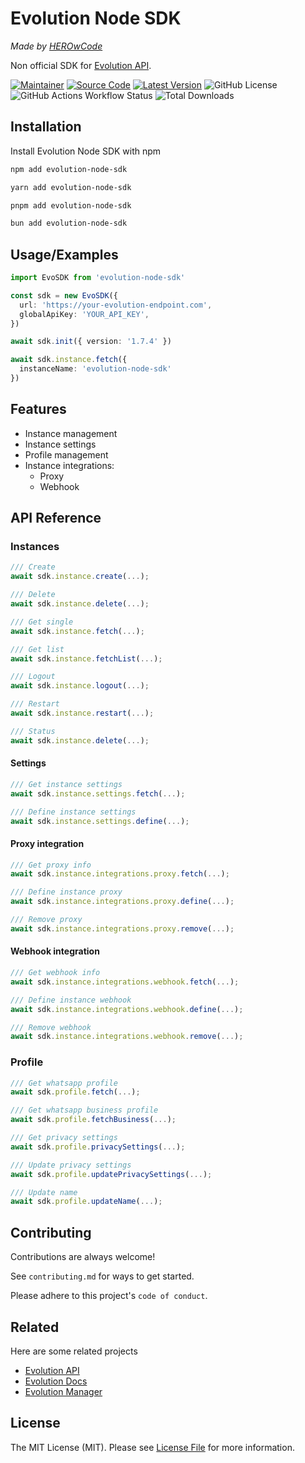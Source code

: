 # Evolution Node SDK
*Made by [HEROwCode](https://github.com/judsonjuniorr)*

Non official SDK for [Evolution API](https://github.com/EvolutionAPI/evolution-api).

[![Maintainer](https://img.shields.io/badge/maintainer-%40judsonjuniorr-%239580FF?style=plastic)](https://judsoncairo.com)
[![Source Code](https://img.shields.io/badge/source-judsonjuniorr/evolution--node--sdk-%239580FF?style=plastic)](https://github.com/judsonjuniorr/evolution-node-sdk)
[![Latest Version](https://img.shields.io/github/release/judsonjuniorr/evolution-node-sdk.svg?style=plastic&color=%239580FF)](https://github.com/judsonjuniorr/evolution-node-sdk/releases)
![GitHub License](https://img.shields.io/github/license/judsonjuniorr/evolution-node-sdk)
![GitHub Actions Workflow Status](https://img.shields.io/github/actions/workflow/status/judsonjuniorr/evolution-node-sdk/npm.yml)
![Total Downloads](https://img.shields.io/npm/d18m/%40herowcode%2Fevolution-node-sdk)


## Installation

Install Evolution Node SDK with npm

```bash
npm add evolution-node-sdk
```
```bash
yarn add evolution-node-sdk
```
```bash
pnpm add evolution-node-sdk
```
```bash
bun add evolution-node-sdk
```

## Usage/Examples

```typescript
import EvoSDK from 'evolution-node-sdk'

const sdk = new EvoSDK({
  url: 'https://your-evolution-endpoint.com',
  globalApiKey: 'YOUR_API_KEY',
})

await sdk.init({ version: '1.7.4' })

await sdk.instance.fetch({
  instanceName: 'evolution-node-sdk'
})
```


## Features

- Instance management
- Instance settings
- Profile management
- Instance integrations:
  - Proxy
  - Webhook


## API Reference

### Instances

```typescript
/// Create
await sdk.instance.create(...);

/// Delete
await sdk.instance.delete(...);

/// Get single
await sdk.instance.fetch(...);

/// Get list
await sdk.instance.fetchList(...);

/// Logout
await sdk.instance.logout(...);

/// Restart
await sdk.instance.restart(...);

/// Status
await sdk.instance.delete(...);
```

#### Settings

```typescript
/// Get instance settings
await sdk.instance.settings.fetch(...);

/// Define instance settings
await sdk.instance.settings.define(...);
```

#### Proxy integration

```typescript
/// Get proxy info
await sdk.instance.integrations.proxy.fetch(...);

/// Define instance proxy
await sdk.instance.integrations.proxy.define(...);

/// Remove proxy
await sdk.instance.integrations.proxy.remove(...);
```

#### Webhook integration

```typescript
/// Get webhook info
await sdk.instance.integrations.webhook.fetch(...);

/// Define instance webhook
await sdk.instance.integrations.webhook.define(...);

/// Remove webhook
await sdk.instance.integrations.webhook.remove(...);
```


### Profile

```typescript
/// Get whatsapp profile
await sdk.profile.fetch(...);

/// Get whatsapp business profile
await sdk.profile.fetchBusiness(...);

/// Get privacy settings
await sdk.profile.privacySettings(...);

/// Update privacy settings
await sdk.profile.updatePrivacySettings(...);

/// Update name
await sdk.profile.updateName(...);
```


## Contributing

Contributions are always welcome!

See `contributing.md` for ways to get started.

Please adhere to this project's `code of conduct`.


## Related

Here are some related projects

- [Evolution API](https://github.com/EvolutionAPI/evolution-api)
- [Evolution Docs](https://github.com/EvolutionAPI/evolution-api)
- [Evolution Manager](https://github.com/EvolutionAPI/evolution-api)


## License

The MIT License (MIT). Please see [License File](https://github.com/judsonjuniorr/evolution-node-sdk/blob/master/LICENSE) for more information.